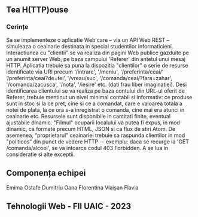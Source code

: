 ## Tea H(TTP)ouse
### Cerințe
Sa se implementeze o aplicatie Web care – via un API Web REST – simuleaza o ceainarie destinata in special studentilor informaticieni. Interactiunea cu "clientii" se va realiza din pagini Web publice gazduite pe un anumit server Web, pe baza campului 'Referer' din antetul unui mesaj HTTP. Aplicatia trebuie sa puna la dispozitia "clientilor" o serie de resurse identificate via URI precum '/intrare', '/meniu', '/preferinta/ceai/’ ‘/preferinta/ceai?de=tei’, '/vreau/suc', '/comanda/ceai/?fara=zahar', '/comanda/zacusca', '/nota', '/iesire' etc. (dati frau liber imaginatiei). Desi identificarea clientului se va realiza pe baza contului din URL-ul oferit de Referer, trebuie mentinut un nivel minimal contabil si informativ: ce produse sunt in stoc si la ce pret, cine si ce a comandat, care e valoarea totala a notei de plata, la ce ora s-a inregistrat o comanda, cine mai era atunci in ceainarie etc. Resursele sunt disponibile in cantitati finite, eventual ajustabile dinamic. "Filmul" ocuparii localului va putea fi expus, in mod dinamic, ca formate precum HTML, JSON si ca flux de stiri Atom. De asemenea, “proprietarul” ceainariei trebuie sa raspunda clientilor in mod "politicos” din punct de vedere HTTP -- exemplu: daca se recurge la 'GET /comanda/alcool', se va intoarce codul 403 Forbidden. A se lua in consideratie si alte exceptii.

Componența echipei
-- 
Emima Ostafe 
Dumitriu Oana Florentina 
Vlaișan Flavia


Tehnologii Web - FII UAIC - 2023
---
